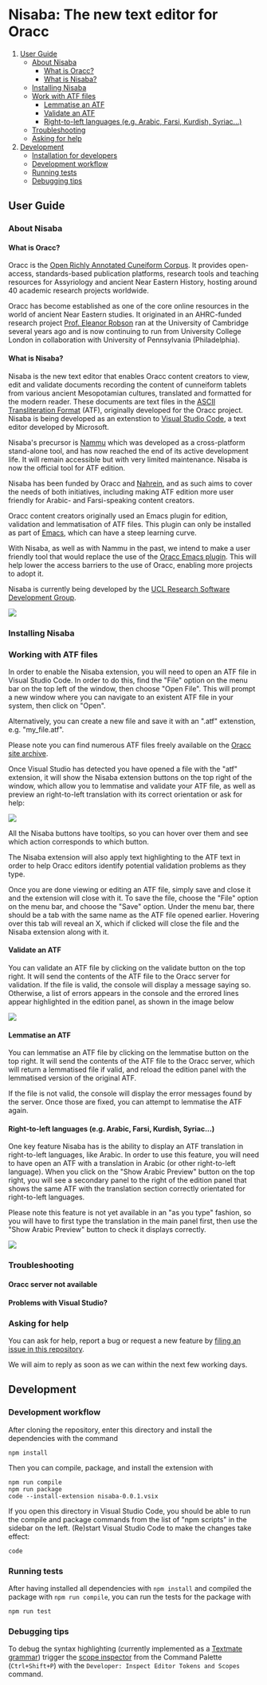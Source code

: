 # Nisaba: The new text editor for Oracc

1. [User Guide](./README.md#user-guide)
    * [About Nisaba](./README.md#about-nisaba)
        * [What is Oracc?](./README.md#what-is-oracc)
        * [What is Nisaba?](./README.md#what-is-nisaba)
    * [Installing Nisaba](./README.md#installing-nisaba)
    * [Work with ATF files](./README.md#work-with-atf-file)
        * [Lemmatise an ATF](./README.md#lemmatise-an-atf)
        * [Validate an ATF](./README.md#validate-an-atf)
        * [Right-to-left languages (e.g. Arabic, Farsi, Kurdish, Syriac...)](./README.md#right-to-left-languages-eg-arabic-farsi-kurdish-syriac)
    * [Troubleshooting](./README.md#troubleshooting)
    * [Asking for help](./README.md#asking-for-help)
1. [Development](./README.md#development)
    * [Installation for developers](./README.md#installation-for-developers)
    * [Development workflow](./README.md#development-workflow)
    * [Running tests](./README.md#running-tests)
    * [Debugging tips](./README.md#debugging-tips)

## User Guide

### About Nisaba

#### What is Oracc?
Oracc is the [Open Richly Annotated Cuneiform Corpus](http://oracc.org).
It provides open-access, standards-based publication platforms, research tools
and teaching resources for Assyriology and ancient Near Eastern History,
hosting around 40 academic research projects worldwide.

Oracc has become established as one of the core online resources in the world
of ancient Near Eastern studies. It originated in an AHRC-funded research project
[Prof. Eleanor Robson](https://www.ucl.ac.uk/history/people/academic-staff/eleanor-robson)
ran at the University of Cambridge several years ago and is now continuing to
run from University College London in collaboration with University of
Pennsylvania (Philadelphia).

#### What is Nisaba?

Nisaba is the new text editor that enables Oracc content creators to view, edit and validate documents recording the content of cunneiform tablets from
various ancient Mesopotamian cultures, translated and formatted for the modern reader. These documents are text files in the 
[ASCII Transliteration Format](http://oracc.museum.upenn.edu/doc/help/editinginatf/index.html)
(ATF), originally developed for the Oracc project. Nisaba is being developed as an extenstion to [Visual Studio Code](https://visualstudio.microsoft.com/), a text editor developed by Microsoft.

Nisaba's precursor is [Nammu](https://github.com/oracc/nammu) which was developed as a cross-platform stand-alone tool, and has now reached the end of its active development life. It will remain accessible but with very limited maintenance. Nisaba is now the official tool for ATF edition. 

Nisaba has been funded by Oracc and [Nahrein](https://www.ucl.ac.uk/nahrein/), and as such aims to cover the needs of both initiatives, including making ATF edition more user friendly for Arabic- and Farsi-speaking content creators.

Oracc content creators originally used an Emacs plugin for edition,
validation and lemmatisation of ATF files. This plugin can only be installed as
part of [Emacs](http://oracc.museum.upenn.edu/doc/help/usingemacs/emacssetup/index.html),
which can have a steep learning curve.

With Nisaba, as well as with Nammu in the past, we intend to make a user friendly tool that would replace the use
of the [Oracc Emacs plugin](http://oracc.museum.upenn.edu/doc/help/nammuandemacs/emacssetup/index.html). This will help lower the access barriers to the use
of Oracc, enabling more projects to adopt it.

Nisaba is currently being developed by the
[UCL Research Software Development Group](https://www.ucl.ac.uk/research-it-services/about/research-software-development).

<img src="media/generalUI.png" align="center">

### Installing Nisaba

### Working with ATF files

In order to enable the Nisaba extension, you will need to open an ATF file in Visual Studio Code. In order to do this, find the "File" option on the menu bar on the top left of the window, then choose "Open File". This will prompt a new window where you can navigate to an existent ATF file in your system, then click on "Open". 

Alternatively, you can create a new file and save it with an ".atf" extenstion, e.g. "my_file.atf". 

Please note you can find numerous ATF files freely available on the 
[Oracc site archive](http://oracc.museum.upenn.edu/doc/search/index.html).

Once Visual Studio has detected you have opened a file with the "atf" extension, it will show the Nisaba extension buttons on the top right of the window, which allow you to lemmatise and validate your ATF file, as well as preview an right-to-left translation with its correct orientation or ask for help:

<img src="media/buttons.png" align="center">

All the Nisaba buttons have tooltips, so you can hover over them and see which action corresponds to which button.

The Nisaba extension will also apply text highlighting to the ATF text in order to help Oracc editors identify potential validation problems as they type.

Once you are done viewing or editing an ATF file, simply save and close it and the extension will close with it. To save the file, choose the "File" option on the menu bar, and choose the "Save" option. Under the menu bar, there should be a tab with the same name as the ATF file opened earlier. Hovering over this tab will reveal an X, which if clicked will close the file and the Nisaba extension along with it.

#### Validate an ATF

You can validate an ATF file by clicking on the validate button on the top right. It will send the contents of the ATF file to the Oracc server for validation. If the file is valid, the console will display a message saying so. Otherwise, a list of errors appears in the console and the errored lines appear highlighted in the edition panel, as shown in the image below

<img src="media/validateATF.png" align="center">

#### Lemmatise an ATF

You can lemmatise an ATF file by clicking on the lemmatise button on the top right. It will send the contents of the ATF file to the Oracc server, which will return a lemmatised file if valid, and reload the edition panel with the lemmatised version of the original ATF.

If the file is not valid, the console will display the error messages found by the server. Once those are fixed, you can attempt to lemmatise the ATF again.

#### Right-to-left languages (e.g. Arabic, Farsi, Kurdish, Syriac...)

One key feature Nisaba has is the ability to display an ATF translation in right-to-left languages, like Arabic. In order to use this feature, you will need to have open an ATF with a translation in Arabic (or other right-to-left language). When you click on the "Show Arabic Preview" button on the top right, you will see a secondary panel to the right of the edition panel that shows the same ATF with the translation section correctly orientated for right-to-left languages.

Please note this feature is not yet available in an "as you type" fashion, so you will have to first type the translation in the main panel first, then use the "Show Arabic Preview" button to check it displays correctly.

<img src="media/arabicpreview.png" align="center">

### Troubleshooting

#### Oracc server not available

#### Problems with Visual Studio?

### Asking for help

You can ask for help, report a bug or request a new feature by [filing an issue in this repository](https://github.com/oracc/nisaba/issues/new).

We will aim to reply as soon as we can within the next few working days.

## Development 
### Development workflow

After cloning the repository, enter this directory and install the dependencies
with the command

```
npm install
```

Then you can compile, package, and install the extension with

```
npm run compile
npm run package
code --install-extension nisaba-0.0.1.vsix
```

If you open this directory in Visual Studio Code, you should be able to run the
compile and package commands from the list of "npm scripts" in the sidebar on
the left.  (Re)start Visual Studio Code to make the changes take effect:

```
code
```

### Running tests

After having installed all dependencies with `npm install` and compiled the
package with `npm run compile`, you can run the tests for the package with

```
npm run test
```

### Debugging tips

To debug the syntax highlighting (currently implemented as a [Textmate
grammar](https://code.visualstudio.com/api/language-extensions/syntax-highlight-guide))
trigger the [scope
inspector](https://code.visualstudio.com/api/language-extensions/syntax-highlight-guide#scope-inspector)
from the Command Palette (`Ctrl+Shift+P`) with the `Developer: Inspect Editor
Tokens and Scopes` command.

